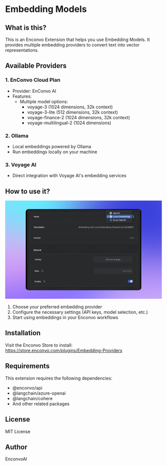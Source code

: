 # Embedding Models

## What is this?

This is an Enconvo Extension that helps you use Embedding Models. It provides multiple embedding providers to convert text into vector representations.

## Available Providers

### 1. EnConvo Cloud Plan
- Provider: EnConvo AI
- Features:
  - Multiple model options:
    - voyage-3 (1024 dimensions, 32k context)
    - voyage-3-lite (512 dimensions, 32k context)
    - voyage-finance-2 (1024 dimensions, 32k context)
    - voyage-multilingual-2 (1024 dimensions)

### 2. Ollama
- Local embeddings powered by Ollama
- Run embeddings locally on your machine

### 3. Voyage AI
- Direct integration with Voyage AI's embedding services

## How to use it?

![](https://raw.githubusercontent.com/Enconvo/Embedding-Providers/main/metadata/Screenshot.png)

1. Choose your preferred embedding provider
2. Configure the necessary settings (API keys, model selection, etc.)
3. Start using embeddings in your Enconvo workflows

## Installation

Visit the Enconvo Store to install:
https://store.enconvo.com/plugins/Embedding-Providers

## Requirements

This extension requires the following dependencies:
- @enconvo/api
- @langchain/azure-openai
- @langchain/cohere
- And other related packages

## License

MIT License

## Author

EnconvoAI
